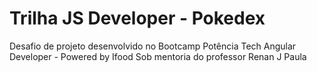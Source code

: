 # Trilha JS Developer - Pokedex


Desafio de projeto desenvolvido no Bootcamp Potência Tech Angular Developer - Powered by Ifood
Sob mentoria do professor Renan J Paula